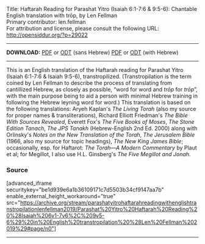 <html>
<head></head>
<body>
Title: Haftarah Reading for Parashat Yitro (Isaiah 6:1-7:6 & 9:5-6): Chantable English translation with trōp, by Len Fellman<br />
Primary contributor: len.fellman<br />
For attribution and license, please consult the following URL: <a href="http://opensiddur.org/?p=29022">http://opensiddur.org/?p=29022</a>
<p />
<hr />

<strong>DOWNLOAD:</strong> 
<a href="https://archive.org/download/parashatyitrohaftarahreadingwithenglishtranstropilationlenfellman2019/Parashat%20Yitro%20Haftarah%20Reading%20%28Isaiah%206v1-7v6%2C%209v5-6%29%20in%20English%20transtropilation%20%28Len%20Fellman%202019%29%20-%20english%20only.pdf">PDF</a> or <a href="https://archive.org/download/parashatyitrohaftarahreadingwithenglishtranstropilationlenfellman2019/Parashat%20Yitro%20Haftarah%20Reading%20%28Isaiah%206v1-7v6%2C%209v5-6%29%20in%20English%20transtropilation%20%28Len%20Fellman%202019%29%20-%20english%20only.odt">ODT</a> (sans Hebrew)
<a href="https://archive.org/download/parashatyitrohaftarahreadingwithenglishtranstropilationlenfellman2019/Parashat%20Yitro%20Haftarah%20Reading%20%28Isaiah%206v1-7v6%2C%209v5-6%29%20in%20English%20transtropilation%20%28Len%20Fellman%202019%29.pdf">PDF</a> or <a href="https://archive.org/download/parashatyitrohaftarahreadingwithenglishtranstropilationlenfellman2019/Parashat%20Yitro%20Haftarah%20Reading%20%28Isaiah%206v1-7v6%2C%209v5-6%29%20in%20English%20transtropilation%20%28Len%20Fellman%202019%29.odt">ODT</a> (with Hebrew)

<hr />

This is an English translation of the Haftarah reading for Parashat Yitro (Isaiah 6:1-7:6 & Isaiah 9:5-6), transtropilized. (Transtropilation is the term coined by Len Fellman to describe the process of translating from cantillized Hebrew, as closely as possible, “word for word and <em>trōp</em> for <em>trōp</em>”, with the main purpose being to aid a person with minimal Hebrew training in following the Hebrew leyning word for word.) This translation is based on the following translations: Aryeh Kaplan's <em>The Living Torah</em> (also my source for proper names &amp; transliterations), Richard Elliott Friedman's <em>The Bible With Sources Revealed</em>, Everett Fox's <em>The Five Books of Moses</em>, <em>The Stone Edition Tanach</em>, <em>The JPS Tanakh</em> (Hebrew-English 2nd Ed. 2000) along with Orlinsky's <em>Notes on the New Translation of the Torah</em>, <em>The Jerusalem Bible</em> (1966, also my source for topic headings), <em>The New King James Bible</em>; occasionally, esp. for Haftarot: <em>The Torah—A Modern Commentary</em> by Plaut et al; for Megillot, I also use H.L. Ginsberg's <em>The Five Megillot and Jonah</em>.

<h3>Source</h3>

[advanced_iframe securitykey="be1d939e6a1b36109171c7d5503b34cf9147aa7b" enable_external_height_workaround="true" src="https://archive.org/stream/parashatyitrohaftarahreadingwithenglishtranstropilationlenfellman2019/Parashat%20Yitro%20Haftarah%20Reading%20%28Isaiah%206v1-7v6%2C%209v5-6%29%20in%20English%20transtropilation%20%28Len%20Fellman%202019%29#page/n0"]

<hr />
&nbsp;
</body>
</html>